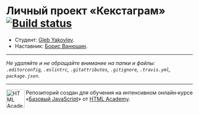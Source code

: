 # Личный проект «Кекстаграм» [![Build status][travis-image]][travis-url]

* Студент: [Gleb Yakovlev](https://up.htmlacademy.ru/javascript/10/user/251249).
* Наставник: [Борис Ванюшин](https://up.htmlacademy.ru/profile/id62080).

---

_Не удаляйте и не обращайте внимание на папки и файлы:_<br>
_`.editorconfig`, `.eslintrc`, `.gitattributes`, `.gitignore`, `.travis.yml`, `package.json`._

---

<a href="https://htmlacademy.ru/intensive/javascript"><img align="left" width="50" height="50" title="HTML Academy" src="https://up.htmlacademy.ru/static/img/intensive/javascript/logo-for-github.svg"></a>

Репозиторий создан для обучения на интенсивном онлайн‑курсе «[Базовый JavaScript](https://htmlacademy.ru/intensive/javascript)» от [HTML Academy](https://htmlacademy.ru).

[travis-image]: https://travis-ci.org/htmlacademy-javascript/251249-kekstagram.svg?branch=master
[travis-url]: https://travis-ci.org/htmlacademy-javascript/251249-kekstagram
